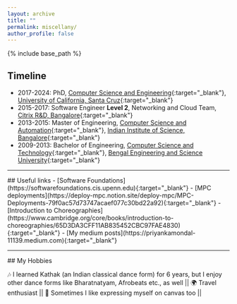 ```yaml
---
layout: archive
title: ""
permalink: miscellany/
author_profile: false
---
```



{% include base_path %}

## Timeline

- 2017-2024: PhD, [Computer Science and Engineering](https://engineering.ucsc.edu/departments/computer-science-and-engineering/){:target="_blank"}, [University of California, Santa Cruz](https://www.ucsc.edu/about/){:target="_blank"}
- 2015-2017: Software Engineer <b> Level 2</b>, Networking and Cloud Team, [Citrix R&D, Bangalore](https://www.citrix.com){:target="_blank"}
- 2013-2015: Master of Engineering, [Computer Science and Automation](https://www.csa.iisc.ac.in){:target="_blank"}, [Indian Institute of Science, Bangalore](https://iisc.ac.in){:target="_blank"}
- 2009-2013: Bachelor of Engineering, [Computer Science and Technology](https://www.iiests.ac.in/IIEST/AcaUnitDetails/CST){:target="_blank"}, [Bengal Engineering and Science University](https://www.iiests.ac.in){:target="_blank"}
 
<hr>
## Useful links
- [Software Foundations](https://softwarefoundations.cis.upenn.edu){:target="_blank"}
- [MPC deployments](https://deploy-mpc.notion.site/deploy-mpc/MPC-Deployments-79f0ac57d73747acaef077c30bd22a92){:target="_blank"}
- [Introduction to Choreographies](https://www.cambridge.org/core/books/introduction-to-choreographies/65D3DA3CFF11AB835452CBC97FAE4830){:target="_blank"}
- [My medium posts](https://priyankamondal-11139.medium.com){:target="_blank"}
<hr>
## My Hobbies 

 🎶 I learned Kathak (an Indian classical dance form) for 6 years, but I enjoy other dance forms like Bharatnatyam, 
Afrobeats etc., as well ||  🌍 Travel enthusiast ||  🎨 Sometimes I like expressing myself on canvas too ||

